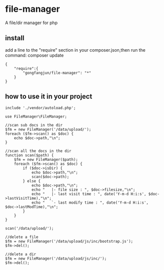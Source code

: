 # file-manager
A  file/dir manager for php


## install
add a line to the "require" section in your composer.json,then run the command: composer update

    {
		"require":{
			"gongfangjun/file-manager": "*"
		}
	}


## how to use it in your project

	include './vendor/autoload.php';

	use FileManager\FileManager;

	//scan sub docs in the dir
	$fm = new FileManager('/data/upload/');
	foreach ($fm->scan() as $doc) {
    	echo $doc->path,"\n";
	}

	//scan all the docs in the dir 
	function scan($path) {
    	$fm = new FileManager($path);
    	foreach ($fm->scan() as $doc) {
    	    if ($doc->isDir) {
    	        echo $doc->path,"\n";
    	        scan($doc->path);
    	    } else {
    	        echo $doc->path,"\n";
    	        echo "   |- file size : ", $doc->filesize,"\n";
    	        echo "   |- last visit time : ", date('Y-m-d H:i:s', $doc->lastVisitTime),"\n";
    	        echo "   `- last modify time : ", date('Y-m-d H:i:s', $doc->lastModTime),"\n";
    	    }   
    	}   
	}

	scan('/data/upload/');

	//delete a file
	$fm = new FileManager('/data/upload/js/inc/bootstrap.js');
	$fm->del();

	//delete a dir
	$fm = new FileManager('/data/upload/js/inc/');
	$fm->del();
